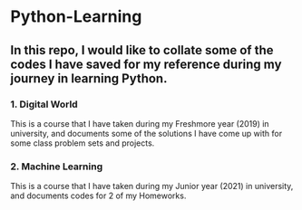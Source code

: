# Python-Learning

## In this repo, I would like to collate some of the codes I have saved for my reference during my journey in learning Python.

### 1. Digital World

This is a course that I have taken during my Freshmore year (2019) in university, and documents some of the solutions I have come up with for some class problem sets and projects.

### 2. Machine Learning

This is a course that I have taken during my Junior year (2021) in university, and documents codes for 2 of my Homeworks.
